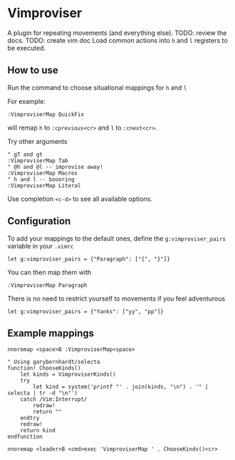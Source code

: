 # Vimproviser

A plugin for repeating movements (and everything else).
TODO: review the docs.
TODO: create vim doc
Load common actions into `h` and `l` registers to be executed.

## How to use

Run the command to choose situational mappings for `h` and `l`

For example:

``` vim
:VimproviserMap QuickFix
```

will remap `h` to `:cprevious<cr>` and `l` to `:cnext<cr>`.

Try other arguments
``` vim
" gT and gt
:VimproviserMap Tab
" @h and @l -- improvise away!
:VimproviserMap Macros
" h and l -- boooring
:VimproviserMap Literal
```

Use completion `<c-d>` to see all available options.

## Configuration

To add your mappings to the default ones,
define the `g:vimproviser_pairs` variable in your `.vimrc`

``` vim
let g:vimproviser_pairs = {"Paragraph": ["{", "}"]}
```

You can then map them with

``` vim
:VimproviserMap Paragraph
```

There is no need to restrict yourself to movements if you feel adventurous

``` vim
let g:vimproviser_pairs = {"Yanks": ["yy", "pp"]}
```

## Example mappings

``` vim
nnoremap <space>B :VimproviserMap<space>
```

``` vim
" Using garybernhardt/selecta
function! ChooseKinds()
    let kinds = VimproviserKinds()
    try
        let kind = system('printf "' . join(kinds, "\n") . '" | selecta | tr -d "\n"')
    catch /Vim:Interrupt/
        redraw!
        return ""
    endtry
    redraw!
    return kind
endfunction

nnoremap <leader>B <cmd>exec 'VimproviserMap ' . ChooseKinds()<cr>
```
